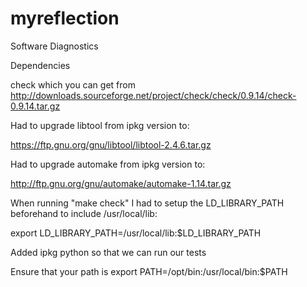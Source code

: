 myreflection
============

Software Diagnostics

Dependencies

check which you can get from http://downloads.sourceforge.net/project/check/check/0.9.14/check-0.9.14.tar.gz

Had to upgrade libtool from ipkg version to:

https://ftp.gnu.org/gnu/libtool/libtool-2.4.6.tar.gz

Had to upgrade automake from ipkg version to:

http://ftp.gnu.org/gnu/automake/automake-1.14.tar.gz

When running "make check" I had to setup the LD_LIBRARY_PATH beforehand to include /usr/local/lib:

export LD_LIBRARY_PATH=/usr/local/lib:$LD_LIBRARY_PATH

Added ipkg python so that we can run our tests

Ensure that your path is export PATH=/opt/bin:/usr/local/bin:$PATH

